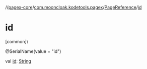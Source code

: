 //[pagex-core](../../../index.md)/[com.mooncloak.kodetools.pagex](../index.md)/[PageReference](index.md)/[id](id.md)

# id

[common]\

@SerialName(value = &quot;id&quot;)

val [id](id.md): [String](https://kotlinlang.org/api/latest/jvm/stdlib/kotlin/-string/index.html)
